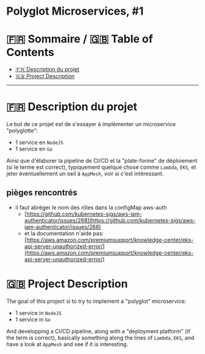 # Polyglot Microservices, #1

:fr: Sommaire / :gb: Table of Contents
=================

<!--ts-->

- [:fr: Description du projet](#fr-description-du-projet)
- [:gb: Project Description](#gb-project-description)

---

# :fr: Description du projet

Le but de ce projet est de s'essayer à implémenter un microservice "polyglotte": 

- 1 service en `NodeJS`
- 1 service en `Go`

Ainsi que d'élaborer la pipeline de CI/CD et la "plate-forme" de déploiement (si le terme est correct), typiquement quelque chose comme `Lambda`, `EKS`, et jeter éventuellement un oeil à `AppMesh`, voir si c'est intéressant.

## pièges rencontrés

- il faut abréger le nom des rôles dans la configMap aws-auth
  - [https://github.com/kubernetes-sigs/aws-iam-authenticator/issues/268](https://github.com/kubernetes-sigs/aws-iam-authenticator/issues/268)
  - et la documentation n'aide pas: [https://aws.amazon.com/premiumsupport/knowledge-center/eks-api-server-unauthorized-error/](https://aws.amazon.com/premiumsupport/knowledge-center/eks-api-server-unauthorized-error/)

# :gb: Project Description

The goal of this project si to try to implement a "polyglot" microservice:

- 1 service in `NodeJS`
- 1 service in `Go`

And developping a CI/CD pipeline, along with a "deployment platform" (if the term is correct), basically something along the lines of `Lambda`, `EKS`, and have a look at `AppMesh` and see if it is interesting.
